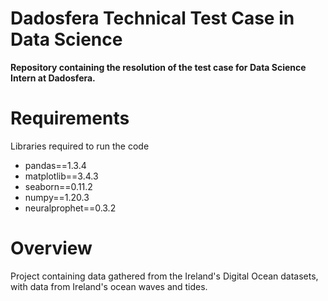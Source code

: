 # Dadosfera Technical Test Case in Data Science
**Repository containing the resolution of the test case for Data Science Intern at Dadosfera.**

# Requirements
Libraries required to run the code
- pandas==1.3.4
- matplotlib==3.4.3
- seaborn==0.11.2
- numpy==1.20.3
- neuralprophet==0.3.2

# Overview
Project containing data gathered from the Ireland's Digital Ocean datasets, with data from Ireland's ocean waves and tides.



